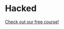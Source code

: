 # Hacked

[Check out our free course!](https://academy.hoppersroppers.org/mod/page/view.php?id=918)

